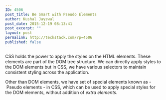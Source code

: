 ```yaml
---
ID: 4506
post_title: Be Smart with Pseudo Elements
author: Kushal Jayswal
post_date: 2015-12-19 08:13:41
post_excerpt: ""
layout: post
permalink: http://teckstack.com/?p=4506
published: false
---
```

CSS holds the power to apply the styles on the HTML elements. These elements are part of the DOM tree structure. We can directly apply styles to the DOM elements but in CSS, we have various selectors to maintain consistent styling across the application.

Other than DOM elements, we have set of special elements known as - Pseudo elements - in CSS, which can be used to apply special styles for the DOM elements, without addition of <em>extra elements</em>.
